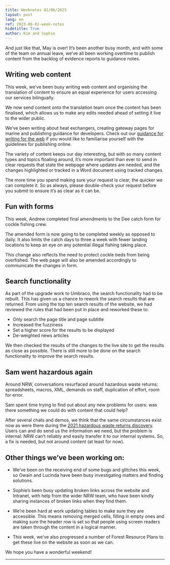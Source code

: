```yaml
---
title: Weeknotes 02/06/2023
layout: post
lang: en
ref: 2023-06-02-week-notes
hidetitle: True
author: Kim and Sophie
---
```


And just like that, May is over! It’s been another busy month, and with some of the team on annual leave, we’ve all been working overtime to publish content from the backlog of evidence reports to guidance notes.

## Writing web content

This week, we’ve been busy writing web content and organising the translation of content to ensure an equal experience for users accessing our services bilingually. 

We now send content onto the translation team once the content has been finalised, which allows us to make any edits needed ahead of setting it live to the wider public. 

We’ve been writing about heat exchangers, creating gateway pages for marine and publishing guidance for developers. Check out our [guidance for writing for the web]( https://naturalresources.wales/footer-links/writing-accessible-documents/?lang=en) if you would like to familiarise yourself with the guidelines for publishing online.

The variety of content keeps our day interesting, but with so many content types and topics floating around, it’s more important than ever to send in clear requests that state the webpage where updates are needed, and the changes highlighted or tracked in a Word document using tracked changes. 

The more time you spend making sure your request is clear, the quicker we can complete it. So as always, please double-check your request before you submit to ensure it’s as clear as it can be.


## Fun with forms

This week, Andrew completed final amendments to the Dee catch form for cockle fishing crew. 

The amended form is now going to be completed weekly as opposed to daily. It also limits the catch days to three a week with fewer landing locations to keep an eye on any potential illegal fishing taking place. 

This change also reflects the need to protect cockle beds from being overfished. The web page will also be amended accordingly to communicate the changes in form.

## Search functionality

As part of the upgrade work to Umbraco, the search functionality had to be rebuilt. This has given us a chance to rework the search results that are returned. From using the top ten search results of the website, we had reviewed the rules that had been put in place and reworked these to:

+ Only search the page title and page subtitle
+ Increased the fuzziness 
+ Set a higher score for the results to be displayed
+ De-weighted news articles

We then checked the results of the changes to the live site to get the results as close as possible. There is still more to be done on the search functionality to improve the search results. 

## Sam went hazardous again

Around NRW, conversations resurfaced around hazardous waste returns: spreadsheets, macros, XML, demands on staff, duplication of effort, room for error. 

Sam spent time trying to find out about any new problems for users: was there something we could do with content that could help?  

After several chats and demos, we think that the same circumstances exist now as were there during the [2021 hazardous waste returns discovery]( https://digitalpublicservices.gov.wales/bringing-our-digital-strategy-to-life/). Users can and do send us the information we need, but the problem is internal: NRW can’t reliably and easily transfer it to our internal systems. So, a fix is needed, but not around content (at least for now). 

## Other things we’ve been working on:

+ We’ve been on the receiving end of some bugs and glitches this week, so Owain and Lucinda have been busy investigating matters and finding solutions.

+ Sophie’s been busy updating broken links across the website and Intranet, with help from the wider NRW team, who have been kindly sharing instances of broken links when they find them.

+ We’re been hard at work updating tables to make sure they are accessible. This means removing merged cells, filling in empty ones and making sure the header row is set so that people using screen readers are taken through the content in a logical manner.

+ This week, we’ve also progressed a number of Forest Resource Plans to get these live on the website as soon as we can.


We hope you have a wonderful weekend!

---- 
